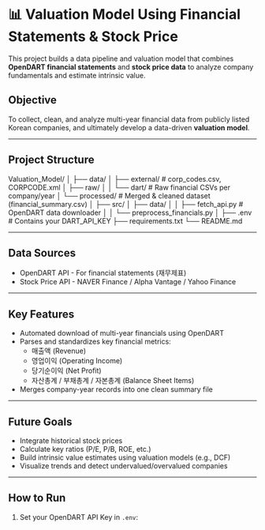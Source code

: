 # 📊 Valuation Model Using Financial Statements & Stock Price

This project builds a data pipeline and valuation model that combines **OpenDART financial statements** and **stock price data** to analyze company fundamentals and estimate intrinsic value.

## Objective

To collect, clean, and analyze multi-year financial data from publicly listed Korean companies, and ultimately develop a data-driven **valuation model**.

---

## Project Structure

Valuation_Model/
│
├── data/
│ ├── external/ # corp_codes.csv, CORPCODE.xml
│ ├── raw/
│ │ └── dart/ # Raw financial CSVs per company/year
│ └── processed/ # Merged & cleaned dataset (financial_summary.csv)
│
├── src/
│ ├── data/
│ │ ├── fetch_api.py # OpenDART data downloader
│ │ └── preprocess_financials.py
│
├── .env # Contains your DART_API_KEY
├── requirements.txt
└── README.md


---

## Data Sources

- OpenDART API - For financial statements (재무제표)
- Stock Price API - NAVER Finance / Alpha Vantage / Yahoo Finance

---

## Key Features

- Automated download of multi-year financials using OpenDART
- Parses and standardizes key financial metrics:
  - 매출액 (Revenue)
  - 영업이익 (Operating Income)
  - 당기순이익 (Net Profit)
  - 자산총계 / 부채총계 / 자본총계 (Balance Sheet Items)
- Merges company-year records into one clean summary file

---

## Future Goals

- Integrate historical stock prices
- Calculate key ratios (P/E, P/B, ROE, etc.)
- Build intrinsic value estimates using valuation models (e.g., DCF)
- Visualize trends and detect undervalued/overvalued companies

---

## How to Run

1. Set your OpenDART API Key in `.env`:
